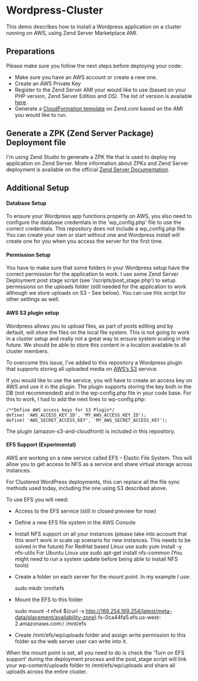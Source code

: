 # Wordpress-Cluster

This demo describes how to install a Wordpress application on a cluster running on AWS, using Zend Server Marketplace AMI.

## Preparations

Please make sure you follow the next steps before deploying your code:
* Make sure you have an AWS account or create a new one.
* Create an AWS Private Key 
* Register to the Zend Server AMI your would like to use (based on your PHP version, Zend Server Edition and OS). The list of version is available [here](https://aws.amazon.com/marketplace/seller-profile/ref=dtl_pcp_sold_by?ie=UTF8&id=be5eed04-c761-4e81-b278-dca2d20b8482).
* Generate a [CloudFormation template](http://www.zend.com/en/products/server/cloudformation) on Zend.com based on the AMI you would like to run.  

## Generate a ZPK (Zend Server Package) Deployment file

I'm using Zend Studio to generate a ZPK file that is used to deploy my application on Zend Server. More information about ZPKs and Zend Server deployment is available on the official [Zend Server Documentation](http://files.zend.com/help/Zend-Server/zend-server.htm#understanding_the_package_structure.htm). 

## Additional Setup

#### Database Setup

To ensure your Wordpress app functions properly on AWS, you also need to configure the database credentials in the 'wp_config.php' file to use the correct credentials. This repository does not include a wp_config.php file. You can create your own or start without one and Wordpress install will create one for you when you access the server for the first time.

#### Permission Setup

You have to make sure that some folders in your Wordpress setup have the correct permission for the application to work. I use some Zend Server Deployment post stage script (see '/scripts/post_stage.php') to setup permissions on the uploads folder (still needed for the application to work although we store uploads on S3 - See below).
You can use this script for other settings as well.

#### AWS S3 plugin setup

Wordpress allows you to upload files, as part of posts editing and by default, will store the files on the local file system. This is not going to work in a cluster setup and really not a great way to ensure system scaling in the future. We should be able to store this content in a location available to all cluster members. 

To overcome this issue, I’ve added to this repository a Wordpress plugin that supports storing all uploaded media on [AWS’s S3](https://aws.amazon.com/s3) service.  

If you would like to use the service, you will have to create an access key on AWS and use it in the plugin. The plugin supports storing the key both in the DB (not recommended) and in the wp-config.php file in your code base. 
For this to work, I had to add the next lines to wp-config.php:

	/**Define AWS access keys for S3 Plugin*/
	define( 'AWS_ACCESS_KEY_ID', 'MY_AWS_ACCESS_KEY_ID');
	define( 'AWS_SECRET_ACCESS_KEY', 'MY_AWS_SECRET_ACCESS_KEY');
The plugin (amazon-s3-and-cloudfront) is included in this repository.

#### EFS Support (Experimental) 

AWS are working on a new service called EFS – Elastic File System. This will allow you to get access to NFS as a service and share virtual storage across instances.

For Clustered WordPress deployments, this can replace all the file sync methods used today, including the one using S3 described above.

To use EFS you will need:
* Access to the EFS service (still in closed preview for now)
* Define a new EFS file system in the AWS Console
* Install NFS support on all your instances (please take into account that this won’t work in scale up scenario for new instances. This needs to be solved in the future)
For RedHat based Linux use
sudo yum install -y nfs-utils
For Ubuntu Linux use
sudo apt-get install nfs-common
(You might need to run a system update before being able to install NFS tools)
* Create a folder on each server for the mount point. In my example I use:

	sudo mkdir \mnt\efs
	
* Mount the EFS to this folder

	sudo mount -t nfs4 $(curl -s http://169.254.169.254/latest/meta-data/placement/availability-zone).fs-0ca44fa5.efs.us-west-2.amazonaws.com:/ /mnt/efs
	
* Create /mnt/efs/wp/uploads folder and assign write permission to this folder so the web server user can write into it.

When the mount point is set, all you need to do is check the ‘Turn on EFS support’ during the deployment process and the post_stage script will link your wp-content/uploads folder to /mnt/efs/wp/uploads and share all uploads across the entire cluster.
 
